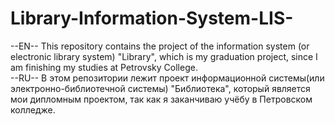 # Library-Information-System-LIS-
--EN--
This repository contains the project of the information system (or electronic library system) "Library", which is my graduation project, since I am finishing my studies at Petrovsky College.                                        
--RU--
В этом репозитории лежит проект информационной системы(или электронно-библиотечной системы) "Библиотека", который является мои дипломным проектом, так как я заканчиваю учёбу в Петровском колледже.

